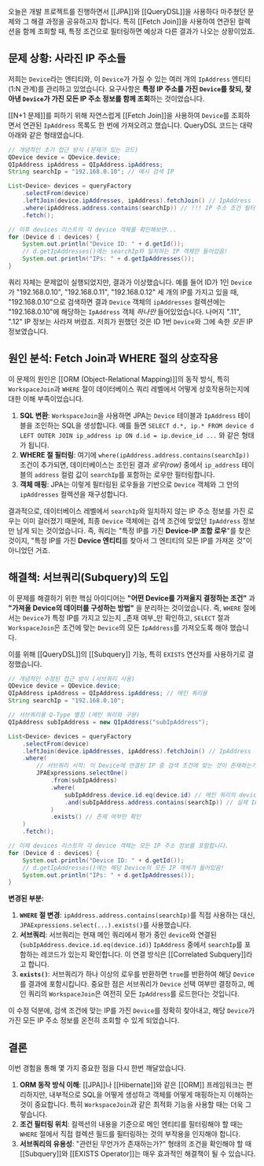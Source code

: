 
오늘은 개발 프로젝트를 진행하면서 [[JPA]]와 [[QueryDSL]]을 사용하다 마주쳤던 문제와 그 해결 과정을 공유하고자 합니다. 특히 [[Fetch Join]]을 사용하여 연관된 컬렉션을 함께 조회할 때, 특정 조건으로 필터링하면 예상과 다른 결과가 나오는 상황이었죠.

## 문제 상황: 사라진 IP 주소들

저희는 `Device`라는 엔티티와, 이 `Device`가 가질 수 있는 여러 개의 `IpAddress` 엔티티(1:N 관계)를 관리하고 있었습니다. 요구사항은 **특정 IP 주소를 가진 `Device`를 찾되, 찾아낸 `Device`가 가진 모든 IP 주소 정보를 함께 조회**하는 것이었습니다.

[[N+1 문제]]를 피하기 위해 자연스럽게 [[Fetch Join]]을 사용하여 `Device`를 조회하면서 연관된 `IpAddress` 목록도 한 번에 가져오려고 했습니다. QueryDSL 코드는 대략 아래와 같은 형태였습니다.

```java
// 개념적인 초기 접근 방식 (문제가 있는 코드)
QDevice device = QDevice.device;
QIpAddress ipAddress = QIpAddress.ipAddress;
String searchIp = "192.168.0.10"; // 예시 검색 IP

List<Device> devices = queryFactory
    .selectFrom(device)
    .leftJoin(device.ipAddresses, ipAddress).fetchJoin() // IpAddress 컬렉션을 Fetch Join
    .where(ipAddress.address.contains(searchIp)) // !!! IP 주소 조건 필터링 !!!
    .fetch();

// 이후 devices 리스트의 각 device 객체를 확인해보면...
for (Device d : devices) {
    System.out.println("Device ID: " + d.getId());
    // d.getIpAddresses()에는 searchIp와 일치하는 IP 객체만 들어있음!
    System.out.println("IPs: " + d.getIpAddresses());
}
````

쿼리 자체는 문제없이 실행되었지만, 결과가 이상했습니다. 예를 들어 ID가 1인 `Device`가 "192.168.0.10", "192.168.0.11", "192.168.0.12" 세 개의 IP를 가지고 있을 때, "192.168.0.10"으로 검색하면 결과 `Device` 객체의 `ipAddresses` 컬렉션에는 "192.168.0.10"에 해당하는 `IpAddress` 객체 _하나만_ 들어있었습니다. 나머지 ".11", ".12" IP 정보는 사라져 버렸죠. 저희가 원했던 것은 ID 1번 `Device`와 그에 속한 _모든_ IP 정보였습니다.

## 원인 분석: Fetch Join과 WHERE 절의 상호작용

이 문제의 원인은 [[ORM (Object-Relational Mapping)]]의 동작 방식, 특히 `WorkspaceJoin`과 `WHERE` 절이 데이터베이스 쿼리 레벨에서 어떻게 상호작용하는지에 대한 이해 부족이었습니다.

1. **SQL 변환**: `WorkspaceJoin`을 사용하면 JPA는 `Device` 테이블과 `IpAddress` 테이블을 조인하는 SQL을 생성합니다. 예를 들면 `SELECT d.*, ip.* FROM device d LEFT OUTER JOIN ip_address ip ON d.id = ip.device_id ...` 와 같은 형태가 됩니다.
2. **WHERE 절 필터링**: 여기에 `where(ipAddress.address.contains(searchIp))` 조건이 추가되면, 데이터베이스는 조인된 결과 _로우(row)_ 중에서 `ip_address` 테이블의 `address` 컬럼 값이 `searchIp`를 포함하는 로우만 필터링합니다.
3. **객체 매핑**: JPA는 이렇게 필터링된 로우들을 기반으로 `Device` 객체와 그 안의 `ipAddresses` 컬렉션을 재구성합니다.

결과적으로, 데이터베이스 레벨에서 `searchIp`와 일치하지 않는 IP 주소 정보를 가진 로우는 이미 걸러졌기 때문에, 최종 `Device` 객체에는 검색 조건에 맞았던 `IpAddress` 정보만 남게 되는 것이었습니다. 즉, 쿼리는 "특정 IP를 가진 **Device-IP 조합 로우**"를 찾은 것이지, "특정 IP를 가진 **Device 엔티티**를 찾아서 그 엔티티의 모든 IP를 가져온 것"이 아니었던 거죠.

## 해결책: 서브쿼리(Subquery)의 도입

이 문제를 해결하기 위한 핵심 아이디어는 **"어떤 Device를 가져올지 결정하는 조건"** 과 **"가져올 Device의 데이터를 구성하는 방법"** 을 분리하는 것이었습니다. 즉, `WHERE` 절에서는 `Device`가 특정 IP를 가지고 있는지 _존재 여부_만 확인하고, `SELECT` 절과 `WorkspaceJoin`은 조건에 맞는 `Device`의 모든 `IpAddress`를 가져오도록 해야 했습니다.

이를 위해 [[QueryDSL]]의 [[Subquery]] 기능, 특히 `EXISTS` 연산자를 사용하기로 결정했습니다.

```java
// 개념적인 수정된 접근 방식 (서브쿼리 사용)
QDevice device = QDevice.device;
QIpAddress ipAddress = QIpAddress.ipAddress; // 메인 쿼리용
String searchIp = "192.168.0.10";

// 서브쿼리용 Q-Type 별칭 (메인 쿼리와 구분)
QIpAddress subIpAddress = new QIpAddress("subIpAddress");

List<Device> devices = queryFactory
    .selectFrom(device)
    .leftJoin(device.ipAddresses, ipAddress).fetchJoin() // IpAddress 컬렉션을 Fetch Join (이제 안전함)
    .where(
        // 서브쿼리 시작: 이 Device에 연결된 IP 중 검색 조건에 맞는 것이 존재하는가?
        JPAExpressions.selectOne()
            .from(subIpAddress)
            .where(
                subIpAddress.device.id.eq(device.id) // 메인 쿼리의 device와 연결 (Correlated Subquery)
                .and(subIpAddress.address.contains(searchIp)) // 실제 IP 조건 확인
            )
            .exists() // 존재 여부만 확인
    )
    .fetch();

// 이제 devices 리스트의 각 device 객체는 모든 IP 주소 정보를 포함합니다.
for (Device d : devices) {
    System.out.println("Device ID: " + d.getId());
    // d.getIpAddresses()에는 해당 Device의 모든 IP 객체가 들어있음!
    System.out.println("IPs: " + d.getIpAddresses());
}
```

**변경된 부분:**

1. **`WHERE` 절 변경**: `ipAddress.address.contains(searchIp)`를 직접 사용하는 대신, `JPAExpressions.select(...).exists()`를 사용했습니다.
2. **서브쿼리**: 서브쿼리는 현재 메인 쿼리에서 평가 중인 `device`와 연결된(`subIpAddress.device.id.eq(device.id)`) `IpAddress` 중에서 `searchIp`를 포함하는 레코드가 있는지 확인합니다. 이 연결 방식은 [[Correlated Subquery]]라고 합니다.
3. **`exists()`**: 서브쿼리가 하나 이상의 로우를 반환하면 `true`를 반환하여 해당 `Device`를 결과에 포함시킵니다. 중요한 점은 서브쿼리가 `Device` 선택 여부만 결정하고, 메인 쿼리의 `WorkspaceJoin`은 여전히 모든 `IpAddress`를 로드한다는 것입니다.

이 수정 덕분에, 검색 조건에 맞는 IP를 가진 `Device`를 정확히 찾아내고, 해당 `Device`가 가진 모든 IP 주소 정보를 온전히 조회할 수 있게 되었습니다.

## 결론

이번 경험을 통해 몇 가지 중요한 점을 다시 한번 깨달았습니다.

1. **ORM 동작 방식 이해**: [[JPA]]나 [[Hibernate]]와 같은 [[ORM]] 프레임워크는 편리하지만, 내부적으로 SQL을 어떻게 생성하고 객체를 어떻게 매핑하는지 이해하는 것이 중요합니다. 특히 `WorkspaceJoin`과 같은 최적화 기능을 사용할 때는 더욱 그렇습니다.
2. **조건 필터링 위치**: 컬렉션의 내용을 기준으로 메인 엔티티를 필터링해야 할 때는 `WHERE` 절에서 직접 컬렉션 필드를 필터링하는 것의 부작용을 인지해야 합니다.
3. **서브쿼리의 유용성**: "관련된 무언가가 존재하는가?" 형태의 조건을 확인해야 할 때 [[Subquery]]와 [[EXISTS Operator]]는 매우 효과적인 해결책이 될 수 있습니다.